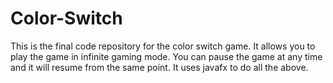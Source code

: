 # Color-Switch
This is the final code repository for the color switch game. It allows you to play the game in infinite gaming mode. You can pause the game at any time and it will resume from the same point. It uses javafx to do all the above. 
